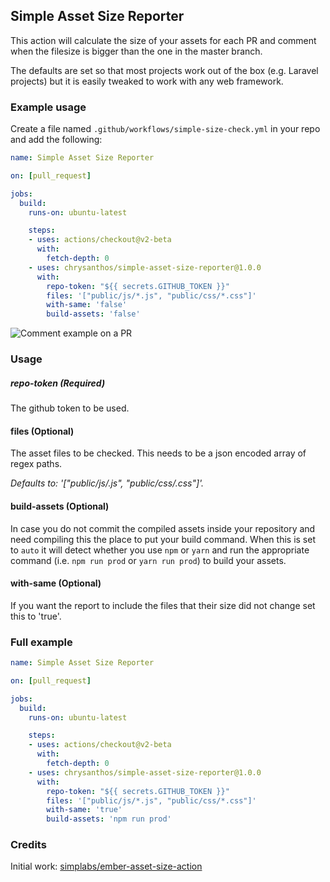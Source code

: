 ## Simple Asset Size Reporter

This action will calculate the size of your assets for each PR and comment when the filesize is bigger than the one in the master branch.

The defaults are set so that most projects work out of the box (e.g. Laravel projects) but it is easily tweaked to work with any web framework.
### Example usage

Create a file named `.github/workflows/simple-size-check.yml` in your repo and add the following:

```yaml
name: Simple Asset Size Reporter

on: [pull_request]

jobs:
  build:
    runs-on: ubuntu-latest

    steps:
    - uses: actions/checkout@v2-beta
      with:
        fetch-depth: 0
    - uses: chrysanthos/simple-asset-size-reporter@1.0.0
      with:
        repo-token: "${{ secrets.GITHUB_TOKEN }}"
        files: '["public/js/*.js", "public/css/*.css"]'
        with-same: 'false'
        build-assets: 'false'
```

![Comment example on a PR](https://raw.githubusercontent.com/chrysanthos/simple-asset-size-reporter/master/docs/example.png)


### Usage
##### repo-token (Required)
The github token to be used.

#### files (Optional)
The asset files to be checked. This needs to be a json encoded array of regex paths.

_Defaults to: '["public/js/*.js", "public/css/*.css"]'._ 

#### build-assets (Optional)
In case you do not commit the compiled assets inside your repository and need compiling this the place to put your build command.
When this is set to `auto` it will detect whether you use `npm` or `yarn` and run the appropriate command (i.e. `npm run prod` or `yarn run prod`) to build your assets.

#### with-same (Optional)
If you want the report to include the files that their size did not change set this to 'true'.

### Full example
```yaml
name: Simple Asset Size Reporter

on: [pull_request]

jobs:
  build:
    runs-on: ubuntu-latest

    steps:
    - uses: actions/checkout@v2-beta
      with:
        fetch-depth: 0
    - uses: chrysanthos/simple-asset-size-reporter@1.0.0
      with:
        repo-token: "${{ secrets.GITHUB_TOKEN }}"
        files: '["public/js/*.js", "public/css/*.css"]'
        with-same: 'true'
        build-assets: 'npm run prod'
```

### Credits
Initial work: [simplabs/ember-asset-size-action](https://github.com/simplabs/ember-asset-size-action)
